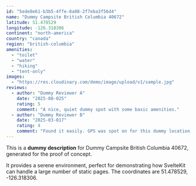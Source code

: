 ```yaml
---
id: "5ede8e61-b3b5-4ffe-8a08-2f7eba3f56d4"
name: "Dummy Campsite British Columbia 40672"
latitude: 51.478529
longitude: -126.318306
continent: "north-america"
country: "canada"
region: "british-columbia"
amenities:
  - "toilet"
  - "water"
  - "hiking"
  - "tent-only"
images:
  - "https://res.cloudinary.com/demo/image/upload/v1/sample.jpg"
reviews:
  - author: "Dummy Reviewer A"
    date: "2025-08-025"
    rating: 5
    comment: "A nice, quiet dummy spot with some basic amenities."
  - author: "Dummy Reviewer B"
    date: "2025-03-017"
    rating: 4
    comment: "Found it easily. GPS was spot on for this dummy location."
---
```


This is a **dummy description** for Dummy Campsite British Columbia 40672, generated for the proof of concept.

It provides a serene environment, perfect for demonstrating how SvelteKit can handle a large number of static pages. The coordinates are 51.478529, -126.318306.
